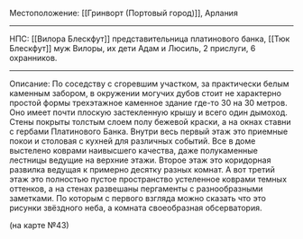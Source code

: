 Местоположение: [[Гринворт (Портовый город)]], Арлания 
_______
НПС: [[Вилора Блескфут]] представительница платинового банка, [[Тюк Блескфут]] муж Вилоры, их дети Адам и Люсиль, 2 прислуги, 6 охранников. 
_______
Описание: По соседству с сгоревшим участком, за практически белым каменным забором, в окружении могучих дубов стоит не характерно простой формы трехэтажное каменное здание где-то 30 на 30 метров. Оно имеет почти плоскую застекленную крышу и всего один дымоход. Стены покрыты толстым слоем полу бежевой краски, а на окнах ставни с гербами Платинового Банка. Внутри весь первый этаж это приемные покои и столовая с кухней для различных событий. Все в доме выстелено коврами наивысшего качества, даже полукаменные лестницы ведущие на верхние этажи. Второе этаж это коридорная развилка ведущая к примерно десятку разных комнат. А вот третий этаж это полностью пустое пространство устеленное коврами темных оттенков, а на стенах развешаны пергаменты с разнообразными заметками. По которым с первого взгляда можно сказать что это рисунки звёздного неба, а комната своеобразная обсерватория. 

(на карте №43)